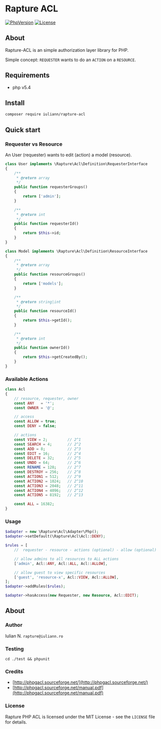 # Rapture ACL

[![PhpVersion](https://img.shields.io/badge/php-5.4-orange.svg?style=flat-square)](#)
[![License](https://img.shields.io/badge/license-MIT-blue.svg?style=flat-square)](#)


## About

Rapture-ACL is an simple authorization layer library for PHP.

Simple concept: `REQUESTER` wants to do an `ACTION` on a `RESOURCE`.


## Requirements

- php v5.4


## Install

```bash
composer require iuliann/rapture-acl
```


## Quick start

### Requester vs Resource

An User (requester) wants to edit (action) a model (resource).

```php
class User implements \Rapture\Acl\Definition\RequesterInterface
{
    /**
     * @return array
     */
    public function requesterGroups()
    {
        return ['admin'];
    }

    /**
     * @return int
     */
    public function requesterId()
    {
        return $this->id;
    }
}
```

```php
class Model implements \Rapture\Acl\Definition\ResourceInterface
{
    /**
     * @return array
     */
    public function resourceGroups()
    {
        return ['models'];
    }

    /**
     * @return string|int
     */
    public function resourceId()
    {
        return $this->getId();
    }

    /**
     * @return int
     */
    public function ownerId()
    {
        return $this->getCreatedBy();
    }
}
```

### Available Actions

```php
class Acl
{
    // resource, requester, owner
    const ANY   = '*';
    const OWNER = '@';

    // access
    const ALLOW = true;
    const DENY = false;

    // actions
    const VIEW = 2;         // 2^1
    const SEARCH = 4;       // 2^2
    const ADD = 8;          // 2^3
    const EDIT = 16;        // 2^4
    const DELETE = 32;      // 2^5
    const UNDO = 64;        // 2^6
    const RENAME = 128;     // 2^7
    const DESTROY = 256;    // 2^8
    const ACTION1 = 512;    // 2^9
    const ACTION2 = 1024;   // 2^10
    const ACTION3 = 2048;   // 2^11
    const ACTION4 = 4096;   // 2^12
    const ACTION5 = 8192;   // 2^13

    const ALL = 16382;
}
```


### Usage

```php
$adapter = new \Rapture\Acl\Adapter\Php();
$adapter->setDefault(\Rapture\Acl\Acl::DENY);

$rules = [
    //  requester - resource - actions (optional) - allow (optional)

    // allow admins to all resources to ALL actions
    ['admin', Acl::ANY, Acl::ALL, Acl::ALLOW],

    // allow guest to view specific resources
    ['guest', 'resource-x', Acl::VIEW, Acl::ALLOW],
];
$adapter->addRules($rules);

$adapter->hasAccess(new Requester, new Resource, Acl::EDIT);
```



## About

### Author

Iulian N. `rapture@iuliann.ro`

### Testing

```
cd ./test && phpunit
```

### Credits

- [http://phpgacl.sourceforge.net/](http://phpgacl.sourceforge.net/)
- [http://phpgacl.sourceforge.net/manual.pdf](http://phpgacl.sourceforge.net/manual.pdf)

### License

Rapture PHP ACL is licensed under the MIT License - see the `LICENSE` file for details.
